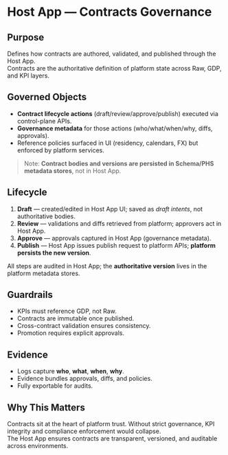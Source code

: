 # Host App — Contracts Governance

## Purpose
Defines how contracts are authored, validated, and published through the Host App.  
Contracts are the authoritative definition of platform state across Raw, GDP, and KPI layers.

## Governed Objects
- **Contract lifecycle actions** (draft/review/approve/publish) executed via control-plane APIs.  
- **Governance metadata** for those actions (who/what/when/why, diffs, approvals).  
- Reference policies surfaced in UI (residency, calendars, FX) but enforced by platform services.

> Note: **Contract bodies and versions are persisted in Schema/PHS metadata stores**, not in Host App.

## Lifecycle
1. **Draft** — created/edited in Host App UI; saved as *draft intents*, not authoritative bodies.  
2. **Review** — validations and diffs retrieved from platform; approvers act in Host App.  
3. **Approve** — approvals captured in Host App (governance metadata).  
4. **Publish** — Host App issues publish request to platform APIs; **platform persists the new version**.

All steps are audited in Host App; the **authoritative version** lives in the platform metadata stores.

## Guardrails
- KPIs must reference GDP, not Raw.  
- Contracts are immutable once published.  
- Cross-contract validation ensures consistency.  
- Promotion requires explicit approvals.  

## Evidence
- Logs capture **who**, **what**, **when**, **why**.  
- Evidence bundles approvals, diffs, and policies.  
- Fully exportable for audits.  

## Why This Matters
Contracts sit at the heart of platform trust. Without strict governance, KPI integrity and compliance enforcement would collapse.  
The Host App ensures contracts are transparent, versioned, and auditable across environments.
